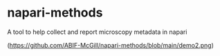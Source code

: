 # napari-methods
A tool to help collect and report microscopy metadata in napari


(https://github.com/ABIF-McGill/napari-methods/blob/main/demo2.png)
